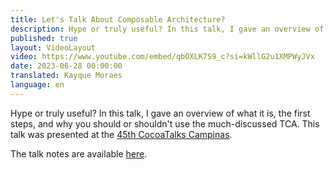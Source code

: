 ```yaml
---
title: Let's Talk About Composable Architecture?
description: Hype or truly useful? In this talk, I gave an overview of what it is, the first steps, and why you should or shouldn't use the much-discussed TCA.
published: true
layout: VideoLayout
video: https://www.youtube.com/embed/qbOXLK7S9_c?si=kWllG2u1XMPWyJVx
date: 2023-06-28 00:00:00
translated: Kayque Moraes
language: en
---
```


Hype or truly useful? In this talk, I gave an overview of what it is, the first steps, and why you should or shouldn't use the much-discussed TCA. This talk was presented at the [45th CocoaTalks Campinas](https://www.meetup.com/cocoaheadscps/events/294304619/).

The talk notes are available [here](/talks/composable).
